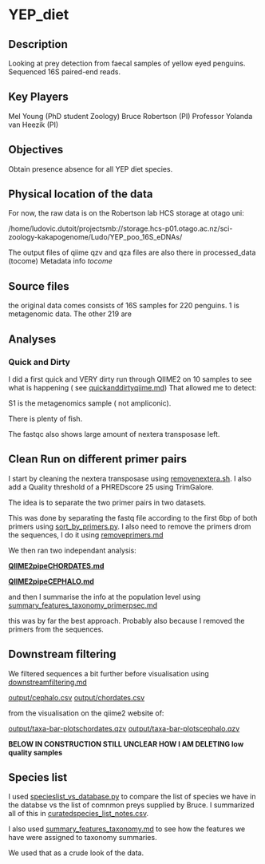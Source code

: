 # YEP_diet

## Description
Looking at prey detection from faecal samples of yellow eyed penguins. Sequenced 16S paired-end reads.

## Key Players
Mel Young (PhD student Zoology)
Bruce Robertson (PI)
Professor Yolanda van Heezik (PI)

## Objectives
Obtain presence absence for all YEP diet species.

## Physical location of the data
For now, the raw data is on the Robertson lab HCS storage  at otago uni:

/home/ludovic.dutoit/projectsmb://storage.hcs-p01.otago.ac.nz/sci-zoology-kakapogenome/Ludo/YEP_poo_16S_eDNAs/

The output files of qiime qzv and qza files are also there in processed_data (tocome)
Metadata info *tocome*

## Source files
the original data comes consists of 16S samples for 220 penguins. 1 is metagenomic data. The other 219 are 
## Analyses

### Quick and Dirty

I did a first quick and VERY dirty run through QIIME2 on 10 samples to see what is happening ( see [quickanddirtyqiime.md](quickanddirtyqiime.md))
That allowed me to detect:

S1 is the metagenomics sample ( not ampliconic).

There is plenty of fish.

The fastqc also shows large amount of nextera transposase left.




## Clean Run on different primer pairs

I start by cleaning the nextera transposase using [removenextera.sh](removenextera.sh). I also add a Quality threshold of a PHREDscore 25 using TrimGalore.

The idea is to separate the two primer pairs in two datasets.

This was done by separating the fastq file according to the first 6bp of both primers using [sort_by_primers.py](sort_by_primers.py). I also need to remove the primers drom the sequences, I do it using [removeprimers.md](removeprimers.md)

We then ran two independant analysis:

**[QIIME2pipeCHORDATES.md](QIIME2pipeCHORDATES.md)**

**[QIIME2pipeCEPHALO.md](QIIME2pipeCEPHALO.md)**

and then I summarise the info at the population level using [summary_features_taxonomy_primerpsec.md](summary_features_taxonomy_primerpsec.md)

this was by far the best approach. Probably also  because I removed the primers from the sequences.






## Downstream filtering

We filtered sequences a bit further before visualisation using [downstreamfiltering.md](downstreamfiltering.md)

[output/cephalo.csv](output/cephalo.csv)
[output/chordates.csv](output/chordates.csv)

from the visualisation on the qiime2 website of:

[output/taxa-bar-plotschordates.qzv](output/taxa-bar-plotschordates.qzv)
[output/taxa-bar-plotscephalo.qzv](output/taxa-bar-plotscephalo.qzv)



**BELOW IN CONSTRUCTION STILL UNCLEAR HOW I AM DELETING low quality samples**

## Species list

I used [specieslist_vs_database.py](specieslist_vs_database.py) to compare the list of species we have in the databse vs the list of comnmon preys supplied by Bruce. I summarized all of this in [curatedspecies_list_notes.csv](output/statusofdetectability44.xlsx).

I also used [summary_features_taxonomy.md](summary_features_taxonomy.md) to see how the features we have were assigned to taxonomy summaries.

We used that as a crude look of the data.
